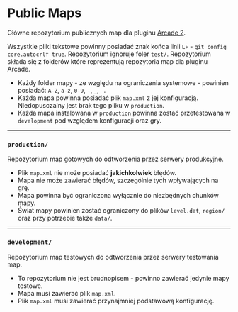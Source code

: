 # Public Maps

Główne repozytorium publicznych map dla pluginu [Arcade 2](https://github.com/ShootGame/Arcade2).

Wszystkie pliki tekstowe powinny posiadać znak końca linii `LF` - `git config core.autocrlf true`.
Repozytorium ignoruje foler `test/`.
Repozytorium składa się z folderów które reprezentują repozytoria map dla pluginu Arcade.

- Każdy folder mapy - ze względu na ograniczenia systemowe - powinien posiadać: `A-Z`, `a-z`, `0-9`, `-`, `_`, ` `.
- Każda mapa powinna posiadać plik `map.xml` z jej konfiguracją. Niedopusczalny jest brak tego pliku w `production`.
- Każda mapa instalowana w `production` powinna zostać przetestowana w `development` pod względem konfiguracji oraz gry.

***

### `production/`

Repozytorium map gotowych do odtworzenia przez serwery produkcyjne.

- Plik `map.xml` nie może posiadać **jakichkolwiek** błędów.
- Mapa nie może zawierać błędów, szczególnie tych wpływających na grę.
- Mapa powinna być ograniczona wyłącznie do niezbędnych chunków mapy.
- Świat mapy powinien zostać ograniczony do plików `level.dat`, `region/` oraz przy potrzebie także `data/`.

***

### `development/`

Repozytorium map testowych do odtworzenia przez serwery testowania map.

- To repozytorium nie jest brudnopisem - powinno zawierać jedynie mapy testowe.
- Mapa musi zawierać plik `map.xml`.
- Plik `map.xml` musi zawierać przynajmniej podstawową konfigurację.
